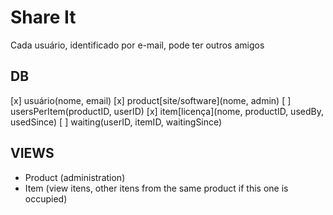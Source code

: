 # Share It

Cada usuário, identificado por e-mail, pode ter outros amigos

## DB

[x] usuário(nome, email)
[x] product[site/software](nome, admin)
[ ] usersPerItem(productID, userID)
[x] item[licença](nome, productID, usedBy, usedSince)
[ ] waiting(userID, itemID, waitingSince)

## VIEWS

- Product (administration)
- Item (view itens, other itens from the same product if this one is occupied)